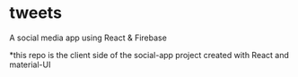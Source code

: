 # tweets
A social media app using React & Firebase 

*this repo is the client side of the social-app project
created with React and material-UI
